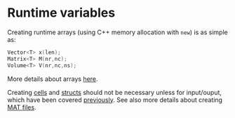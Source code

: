 
# Runtime variables

Creating runtime arrays (using C++ memory allocation with `new`) is as simple as:
```cpp
Vector<T> x(len);
Matrix<T> M(nr,nc);
Volume<T> V(nr,nc,ns);
```
More details about arrays [here](jmx/more/array).

Creating [cells](jmx/more/cell) and [structs](jmx/more/struct) should not be necessary unless for input/ouput, which have been covered [previously](jmx/basic/io).
See also more details about creating [MAT files](jmx/more/mat).
